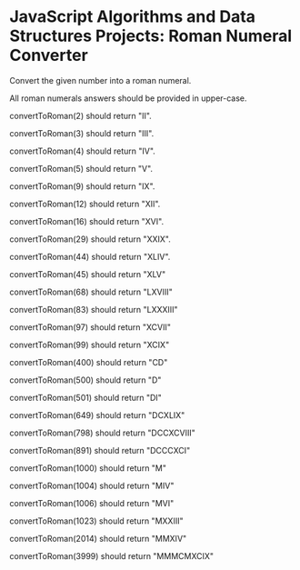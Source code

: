 # JavaScript Algorithms and Data Structures Projects: Roman Numeral Converter

Convert the given number into a roman numeral.

All roman numerals answers should be provided in upper-case.



convertToRoman(2) should return "II".

convertToRoman(3) should return "III".

convertToRoman(4) should return "IV".

convertToRoman(5) should return "V".

convertToRoman(9) should return "IX".

convertToRoman(12) should return "XII".

convertToRoman(16) should return "XVI".

convertToRoman(29) should return "XXIX".

convertToRoman(44) should return "XLIV".

convertToRoman(45) should return "XLV"

convertToRoman(68) should return "LXVIII"

convertToRoman(83) should return "LXXXIII"

convertToRoman(97) should return "XCVII"

convertToRoman(99) should return "XCIX"

convertToRoman(400) should return "CD"

convertToRoman(500) should return "D"

convertToRoman(501) should return "DI"

convertToRoman(649) should return "DCXLIX"

convertToRoman(798) should return "DCCXCVIII"

convertToRoman(891) should return "DCCCXCI"

convertToRoman(1000) should return "M"

convertToRoman(1004) should return "MIV"

convertToRoman(1006) should return "MVI"

convertToRoman(1023) should return "MXXIII"

convertToRoman(2014) should return "MMXIV"

convertToRoman(3999) should return "MMMCMXCIX"
